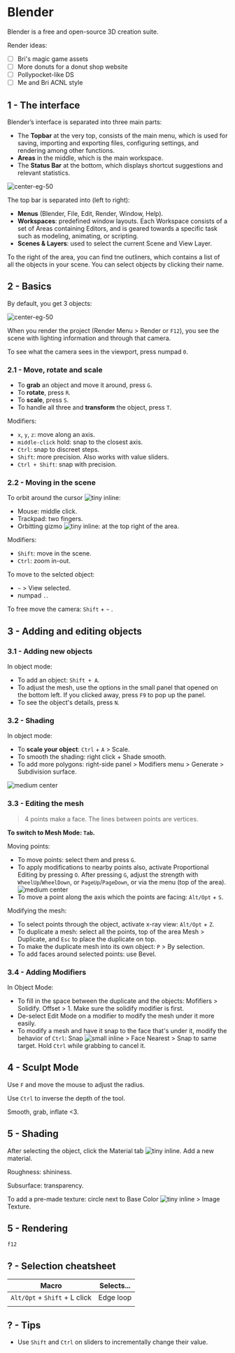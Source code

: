 [//]: # (TITLE Blender)
[//]: # (ENDPOINT /blender)
[//]: # (PRIORITY 69)

# Blender

Blender is a free and open-source 3D creation suite.

Render ideas:

- [ ] Bri's magic game assets
- [ ] More donuts for a donut shop website
- [ ] Pollypocket-like DS
- [ ] Me and Bri ACNL style

## 1 - The interface

Blender’s interface is separated into three main parts:

- The <span style="color: var(--pink); font-weight: 700">Topbar</span> at the very top, consists of the main menu, which is used for saving, importing and exporting files, configuring settings, and rendering among other functions.
- **Areas** in the middle, which is the main workspace.
- The <span style="color: var(--blue); font-weight: 700">Status Bar</span> at the bottom, which displays shortcut suggestions and relevant statistics.

![center-eg-50](blenderinterface.png)


The top bar is separated into (left to right):
- **Menus** (Blender, File, Edit, Render, Window, Help).
- **Workspaces**: predefined window layouts. Each Workspace consists of a set of Areas containing Editors, and is geared towards a specific task such as modeling, animating, or scripting.
- **Scenes & Layers**: used to select the current Scene and View Layer.

To the right of the area, you can find tne outliners, which contains a list of all the objects in your scene. You can select objects by clicking their name.


## 2 - Basics

By default, you get 3 objects:

![center-eg-50](blender-objs.png)

When you render the project (Render Menu > Render or `F12`), you see the scene with lighting information and through that camera.

To see what the camera sees in the viewport, press numpad `0`.

### 2.1 - Move, rotate and scale

- To **grab** an object and move it around, press `G`.
- To **rotate**, press `R`.
- To **scale**, press `S`.
- To handle all three and **transform** the object, press `T`.

Modifiers:

- `x`, `y`, `z`: move along an axis.
- `middle-click` hold: snap to the closest axis.
- `Ctrl`: snap to discreet steps.
- `Shift`: more precision. Also works with value sliders.
- `Ctrl + Shift`: snap with precision.


### 2.2 - Moving in the scene

To orbit around the cursor ![tiny inline](cursor.png):
- Mouse: middle click.
- Trackpad: two fingers.
- Orbitting gizmo ![tiny inline](gizmo.png): at the top right of the area.

Modifiers:
- `Shift`: move in the scene.
- `Ctrl`: zoom in-out.

To move to the selcted object:
- `~` > View selected.
- numpad `.`.

To free move the camera: `Shift` + `~` .

## 3 - Adding and editing objects

### 3.1 - Adding new objects

In object mode:
- To add an object: `Shift + A`.
- To adjust the mesh, use the options in the small panel that opened on the bottom left. If you clicked away, press `F9` to pop up the panel.
- To see the object's details, press `N`.

### 3.2 - Shading

In object mode:
- To **scale your object**: `Ctrl` + `A` > Scale.
- To smooth the shading: right click + Shade smooth.
- To add more polygons: right-side panel > Modifiers menu > Generate > Subdivision surface.

![medium center](modifiers.png)

### 3.3 - Editing the mesh

> 4 points make a face. The lines between points are vertices.

**To switch to Mesh Mode: `Tab`.**

Moving points:
- To move points: select them and press `G`.
- To apply modifications to nearby points also, activate Proportional Editing by pressing `O`. After pressing `G`, adjust the strength with `WheelUp`/`WheelDown`, or `PageUp`/`PageDown`, or via the menu (top of the area).
  ![medium center](proportional.png)
- To move a point along the axis which the points are facing: `Alt/Opt` + `S`.

Modifying the mesh:
- To select points through the object, activate x-ray view: `Alt/Opt` + `Z`.
- To duplicate a mesh: select all the points, top of the area Mesh > Duplicate, and `Esc` to place the duplicate on top. 
- To make the duplicate mesh into its own object: `P` > By selection.
- To add faces around selected points: use Bevel.

### 3.4 - Adding Modifiers

In Object Mode:
- To fill in the space between the duplicate and the objects: Mofifiers > Solidify. Offset > 1. Make sure the solidify modifier is first.
- De-select Edit Mode on a modifier to modify the mesh under it more easily.
- To modify a mesh and have it snap to the face that's under it, modify the behavior of `Ctrl`: Snap ![small inline](snap.png) > Face Nearest > Snap to same target. Hold `Ctrl` while grabbing to cancel it.


## 4 - Sculpt Mode

Use `F` and move the mouse to adjust the radius.

Use `Ctrl` to inverse the depth of the tool.

Smooth, grab, inflate <3.

## 5 - Shading

After selecting the object, click the Material tab ![tiny inline](material.png). Add a new material.

Roughness: shininess.

Subsurface: transparency.

To add a pre-made texture: circle next to Base Color ![tiny inline](base-color.png) > Image Texture.


## 5 - Rendering

`f12`


## ? - Selection cheatsheet

| Macro                         | Selects... |
|-------------------------------|------------|
| `Alt/Opt` + `Shift` + L click | Edge loop  |
|                               |            |


## ? - Tips

- Use `Shift` and `Ctrl` on sliders to incrementally change their value.

